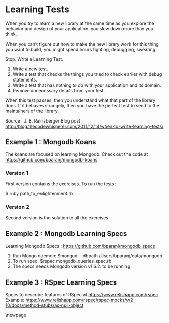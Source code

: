 # Learning Tests #

When you try to learn a new library at the same time as you explore the behavior and design of your application, you slow down more than you think.

When you can’t figure out how to make the new library work for this thing you want to build, you might spend hours fighting, debugging, swearing.

Stop. Write a Learning Test.

1. Write a new test.
2. Write a test that checks the things you tried to check earlier with debug statements.
3. Write a test that has nothing to do with your application and its domain.
4. Remove unnecessary details from your test.

When this test passes, then you understand what that part of the library does. If it behaves strangely, then you have the perfect test to send to the maintainers of the library.

Source : J. B. Rainsberger Blog post : http://blog.thecodewhisperer.com/2011/12/14/when-to-write-learning-tests/

## Example 1 : Mongodb Koans ##

The koans are focused on learning Mongodb. Check out the code at https://github.com/bparanj/mongodb-koans
	 
### Version 1 ###

First version contains the exercises. To run the tests :

$ ruby path_to_enlightenment.rb

### Version 2 ###

Second version is the solution to all the exercises.

## Example 2 : Mongodb Learning Specs ##

Learning Mongodb Specs : https://github.com/bparanj/mongodb_specs

1. Run Mongo daemon:
 			$mongod --dbpath /Users/bparanj/data/mongodb
2. To run spec:
			$rspec mongodb_queries_spec.rb 
3. The specs needs Mongodb version v1.6.2. to be running.

## Example 3 : RSpec Learning Specs ##

Specs to describe features of RSpec at https://www.relishapp.com/rspec
Example:  https://www.relishapp.com/rspec/rspec-mocks/v/2-10/docs/method-stubs/as-null-object

\newpage
